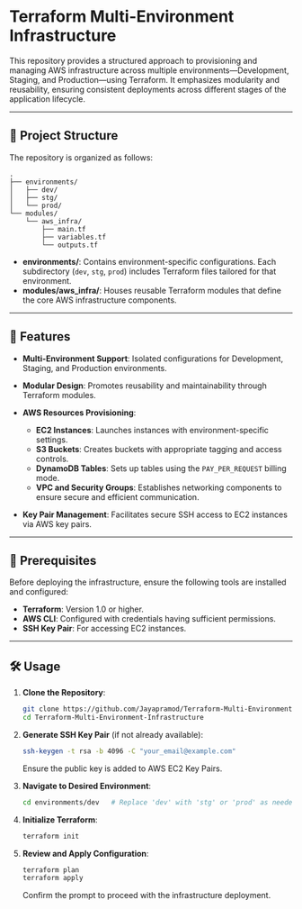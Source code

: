 # Terraform Multi-Environment Infrastructure

This repository provides a structured approach to provisioning and managing AWS infrastructure across multiple environments—Development, Staging, and Production—using Terraform. It emphasizes modularity and reusability, ensuring consistent deployments across different stages of the application lifecycle.

---

## 📁 Project Structure

The repository is organized as follows:

```
.
├── environments/
│   ├── dev/
│   ├── stg/
│   └── prod/
└── modules/
    └── aws_infra/
        ├── main.tf
        ├── variables.tf
        └── outputs.tf
```

* **environments/**: Contains environment-specific configurations. Each subdirectory (`dev`, `stg`, `prod`) includes Terraform files tailored for that environment.
* **modules/aws\_infra/**: Houses reusable Terraform modules that define the core AWS infrastructure components.

---

## 🚀 Features

* **Multi-Environment Support**: Isolated configurations for Development, Staging, and Production environments.
* **Modular Design**: Promotes reusability and maintainability through Terraform modules.
* **AWS Resources Provisioning**:

  * **EC2 Instances**: Launches instances with environment-specific settings.
  * **S3 Buckets**: Creates buckets with appropriate tagging and access controls.
  * **DynamoDB Tables**: Sets up tables using the `PAY_PER_REQUEST` billing mode.
  * **VPC and Security Groups**: Establishes networking components to ensure secure and efficient communication.
* **Key Pair Management**: Facilitates secure SSH access to EC2 instances via AWS key pairs.

---

## 🔧 Prerequisites

Before deploying the infrastructure, ensure the following tools are installed and configured:

* **Terraform**: Version 1.0 or higher.
* **AWS CLI**: Configured with credentials having sufficient permissions.
* **SSH Key Pair**: For accessing EC2 instances.

---

## 🛠️ Usage

1. **Clone the Repository**:

   ```bash
   git clone https://github.com/Jayapramod/Terraform-Multi-Environment-Infrastructure.git
   cd Terraform-Multi-Environment-Infrastructure
   ```

2. **Generate SSH Key Pair** (if not already available):

   ```bash
   ssh-keygen -t rsa -b 4096 -C "your_email@example.com"
   ```

   Ensure the public key is added to AWS EC2 Key Pairs.

3. **Navigate to Desired Environment**:

   ```bash
   cd environments/dev   # Replace 'dev' with 'stg' or 'prod' as needed
   ```

4. **Initialize Terraform**:

   ```bash
   terraform init
   ```

5. **Review and Apply Configuration**:

   ```bash
   terraform plan
   terraform apply
   ```

   Confirm the prompt to proceed with the infrastructure deployment.
